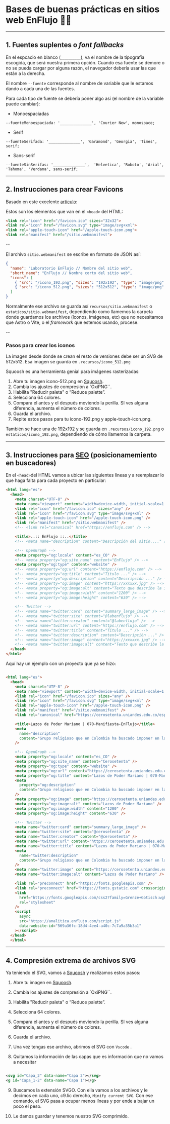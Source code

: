 # Bases de buenas prácticas en sitios web EnFlujo 💅🏽
----

## 1. Fuentes suplentes o _font fallbacks_

En el espcacio en blanco (__________), va el nombre de la tipografía escogida, que será nuestra primera opción. Cuando esa fuente se demore o no se pueda cargar por alguna razón, el navegador debería usar las que están a la derecha.

El nombre `--fuente` corresponde al nombre de variable que le estamos dando a cada una de las fuentes.

Para cada tipo de fuente se debería poner algo así (el nombre de la variable puede cambiar):

* Monoespaciadas


`--fuenteMonoespaciada: '______________', 'Courier New', monospace;`

* Serif

`--fuenteSerifada: '______________', 'Garamond', 'Georgia', 'Times', serif;`

* Sans-serif

`--fuenteSinSerifas: '______________',  'Helvetica', 'Roboto', 'Arial', 'Tahoma', 'Verdana', sans-serif;`


----


## 2. Instrucciones para crear Favicons

Basado en este excelente [artículo](https://evilmartians.com/chronicles/how-to-favicon-in-2021-six-files-that-fit-most-needs): 

Estos son los elementos que van en el `<head>` del HTML:

```html
<link rel="icon" href="/favicon.ico" sizes="32x32">
<link rel="icon" href="/favicon.svg" type="image/svg+xml">
<link rel="apple-touch-icon" href="/apple-touch-icon.png">
<link rel="manifest" href="/sitio.webmanifest">
```
--

El archivo `sitio.webmanifest` se escribe en formato de JSON así:

```json
{
  "name": "Laboratorio EnFlujo // Nombre del sitio web",
  "short_name": "EnFlujo // Nombre corto del sitio web",
  "icons": [
    { "src": "/icono_192.png", "sizes": "192x192", "type": "image/png" },
    { "src": "/icono_512.png", "sizes": "512x512", "type": "image/png" }
  ]
}

```

Normalmente ese archivo se guarda así `recursos/sitio.webmanifest` o `estaticos/sitio.webmanifest`, dependiendo como llamemos la carpeta donde guardamos los archivos (íconos, imágenes, etc) que no necesitamos que Astro o Vite, o el _framework_ que estemos usando, procese.

--

### Pasos para crear los iconos

La imagen desde donde se crean el resto de versiones debe ser un SVG de 512x512. 
Esa imagen se guarda en `.recursos/icono_512.png`

Squoosh es una herramienta genial para imágenes rasterizadas:

1. Abre tu imagen icono-512.png en [Squoosh](https://squoosh.app/).
2. Cambia los ajustes de compresión a `OxiPNG``.
3. Habilita "Reducir paleta" o “Reduce palette”.
4. Selecciona 64 colores.
5. Compara el antes y el después moviendo la perilla. SI ves alguna diferencia, aumenta el número de colores.
6. Guarda el archivo.
7. Repite estos pasos para tu icono-192.png y apple-touch-icon.png.

También se hace una de 192x192 y se guarda en `.recursos/icono_192.png` o `estaticos/icono_192.png`, dependiendo de cómo llamemos la carpeta.

----

## 3. Instrucciones para [SEO](https://es.wikipedia.org/wiki/Posicionamiento_en_buscadores) (posicionamemiento en buscadores)

En el `<head>`del HTML vamos a ubicar las siguientes líneas y a reemplazar lo que haga falta para cada proyecto en particular:


```html
<html lang="es">
  <head>
    <meta charset="UTF-8" />
    <meta name="viewport" content="width=device-width, initial-scale=1.0" />
    <link rel="icon" href="/favicon.ico" sizes="any" />
    <link rel="icon" href="/favicon.svg" type="image/svg+xml" />
    <link rel="apple-touch-icon" href="/apple-touch-icon.png" />
    <link rel="manifest" href="/sitio.webmanifest" />
    <!-- <link rel="canonical" href="https://enflujo.com" /> -->

    <title>..:: EnFlujo ::..</title>
    <!-- <meta name="description" content="Descripción del sitio...." /> -->

    <!-- OpenGraph -->
    <meta property="og:locale" content="es_CO" />
    <!-- <meta property="og:site_name" content="EnFlujo" /> -->
    <meta property="og:type" content="website" />
    <!-- <meta property="og:url" content="https://enflujo.com" /> -->
    <!-- <meta property="og:title" content="Titulo ..." /> -->
    <!-- <meta property="og:description" content="Descripción ..." /> -->
    <!-- <meta property="og:image" content="https://xxxxxx.jpg" /> -->
    <!-- <meta property="og:image:alt" content="Texto que describe la imagen" /> -->
    <!-- <meta property="og:image:width" content="1200" /> -->
    <!-- <meta property="og:image:height" content="630" /> -->

    <!-- Twitter -->
    <!-- <meta name="twitter:card" content="summary_large_image" /> -->
    <!-- <meta name="twitter:site" content="@labenflujo" /> -->
    <!-- <meta name="twitter:creator" content="@labenflujo" /> -->
    <!-- <meta name="twitter:url" content="https://enflujo.com" /> -->
    <!-- <meta name="twitter:title" content="Titulo ..." /> -->
    <!-- <meta name="twitter:description" content="Descripción ..." /> -->
    <!-- <meta name="twitter:image" content="https://xxxxxx.jpg" /> -->
    <!-- <meta name="twitter:image:alt" content="Texto que describe la imagen" /> -->
  </head>
</html>

```

Aquí hay un ejemplo con un proyecto que ya se hizo:

```html

<html lang="es">
  <head>
    <meta charset="UTF-8" />
    <meta name="viewport" content="width=device-width, initial-scale=1.0" />
    <link rel="icon" href="/favicon.ico" sizes="any" />
    <link rel="icon" href="/favicon.svg" type="image/svg+xml" />
    <link rel="apple-touch-icon" href="/apple-touch-icon.png" />
    <link rel="manifest" href="/sitio.webmanifest" />
    <link rel="canonical" href="https://cerosetenta.uniandes.edu.co/especiales/lam/" />

    <title>Lazos de Poder Mariano | 070-Manifiesta-EnFlujo</title>
    <meta
      name="description"
      content="Grupo religioso que en Colombia ha buscado imponer en la agenda pública restricciones al aborto tras el fallo de la Corte Constitucional que lo despenaliza hasta la semana 24."
    />

    <!-- OpenGraph -->
    <meta property="og:locale" content="es_CO" />
    <meta property="og:site_name" content="Cerosetenta" />
    <meta property="og:type" content="website" />
    <meta property="og:url" content="https://cerosetenta.uniandes.edu.co/especiales/lam/" />
    <meta property="og:title" content="Lazos de Poder Mariano | 070-Manifiesta-EnFlujo" />
    <meta
      property="og:description"
      content="Grupo religioso que en Colombia ha buscado imponer en la agenda pública restricciones al aborto tras el fallo de la Corte Constitucional que lo despenaliza hasta la semana 24."
    />
    <meta property="og:image" content="https://cerosetenta.uniandes.edu.co/especiales/lam/imgs/img-redes.jpg" />
    <meta property="og:image:alt" content="Lazos de Poder Mariano" />
    <meta property="og:image:width" content="1200" />
    <meta property="og:image:height" content="630" />

    <!-- Twitter -->
    <meta name="twitter:card" content="summary_large_image" />
    <meta name="twitter:site" content="@cerosetenta" />
    <meta name="twitter:creator" content="@cerosetenta" />
    <meta name="twitter:url" content="https://cerosetenta.uniandes.edu.co/especiales/lam/" />
    <meta name="twitter:title" content="Lazos de Poder Mariano | 070-Manifiesta-EnFlujo" />
    <meta
      name="twitter:description"
      content="Grupo religioso que en Colombia ha buscado imponer en la agenda pública restricciones al aborto tras el fallo de la Corte Constitucional que lo despenaliza hasta la semana 24."
    />
    <meta name="twitter:image" content="https://cerosetenta.uniandes.edu.co/especiales/lam/imgs/img-redes.jpg" />
    <meta name="twitter:image:alt" content="Lazos de Poder Mariano" />

    <link rel="preconnect" href="https://fonts.googleapis.com" />
    <link rel="preconnect" href="https://fonts.gstatic.com" crossorigin />
    <link
      href="https://fonts.googleapis.com/css2?family=Grenze+Gotisch:wght@700&family=Roboto+Mono:wght@400;600&display=swap"
      rel="stylesheet"
    />
    <script
      async
      src="https://analitica.enflujo.com/script.js"
      data-website-id="569a36fc-18d4-4ee4-a40c-7c7a9a35b3a1"
    ></script>
  </head>
  </html>

``````
----
## 4. Compresión extrema de archivos SVG

Ya teniendo el SVG, vamos a [Squoosh](https://squoosh.app/) y realizamos estos pasos:

1. Abre tu imagen en [Squoosh](https://squoosh.app/).
2. Cambia los ajustes de compresión a `OxiPNG``.
3. Habilita "Reducir paleta" o “Reduce palette”.
4. Selecciona 64 colores.
5. Compara el antes y el después moviendo la perilla. SI ves alguna diferencia, aumenta el número de colores.
6. Guarda el archivo.

7. Una vez tengas ese archivo, abrimos el SVG con `Vscode` .
8. Quitamos la información de las capas que es información que no vamos a necesitar

```svg

<svg id="Capa_2" data-name="Capa 2"></svg>
<g id="Capa_1-2" data-name="Capa 1"></g>

``````
9. Buscamos la extensión SVGO. Con ella vamos a los archivos y le decimos en cada uno, c9.lic derecho, `Minify current SVG`. Con ese comando, el SVG pasa a ocupar menos líneas y por ende a bajar un poco el peso. 

10. Le damos guardar y tenemos nuestro SVG comprimido.
